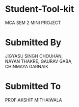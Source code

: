 # Student-Tool-kit
MCA SEM 2 MINI PROJECT
# Submitted By
JIGYASU SINGH CHOUHAN,			
NAYAN THAKRE,
GAURAV GABA,	
CHINMAYA GARNAIK

# Submitted To
PROF.AKSHIT MITHAIWALA
